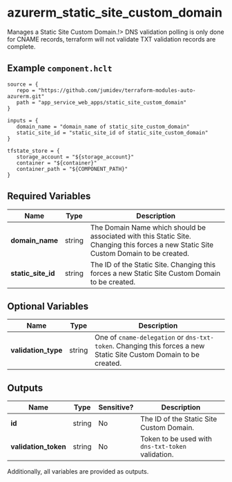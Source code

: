 # azurerm_static_site_custom_domain

Manages a Static Site Custom Domain.!> DNS validation polling is only done for CNAME records, terraform will not validate TXT validation records are complete.

## Example `component.hclt`

```hcl
source = {
   repo = "https://github.com/jumidev/terraform-modules-auto-azurerm.git" 
   path = "app_service_web_apps/static_site_custom_domain" 
}

inputs = {
   domain_name = "domain_name of static_site_custom_domain" 
   static_site_id = "static_site_id of static_site_custom_domain" 
}

tfstate_store = {
   storage_account = "${storage_account}" 
   container = "${container}" 
   container_path = "${COMPONENT_PATH}" 
}

```

## Required Variables

| Name | Type |  Description |
| ---- | --------- |  ----------- |
| **domain_name** | string |  The Domain Name which should be associated with this Static Site. Changing this forces a new Static Site Custom Domain to be created. | 
| **static_site_id** | string |  The ID of the Static Site. Changing this forces a new Static Site Custom Domain to be created. | 

## Optional Variables

| Name | Type |  Description |
| ---- | --------- |  ----------- |
| **validation_type** | string |  One of `cname-delegation` or `dns-txt-token`. Changing this forces a new Static Site Custom Domain to be created. | 



## Outputs

| Name | Type | Sensitive? | Description |
| ---- | ---- | --------- | --------- |
| **id** | string | No  | The ID of the Static Site Custom Domain. | 
| **validation_token** | string | No  | Token to be used with `dns-txt-token` validation. | 

Additionally, all variables are provided as outputs.

